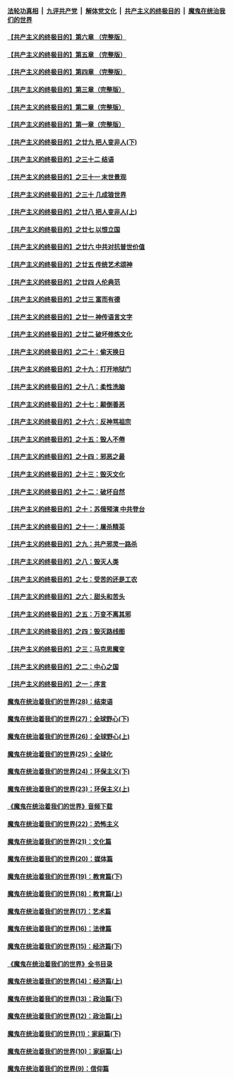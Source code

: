 ####  [法轮功真相](../../../../basic/blob/master/README.md?t=05192202) &nbsp;|&nbsp; [九评共产党](../../../../9ping.md/blob/master/README.md?t=05192202) &nbsp;|&nbsp; [解体党文化](../../../../jtdwh.md/blob/master/README.md?t=05192202)  &nbsp;|&nbsp; [共产主义的终极目的](../../../../gczydzjmd.md/blob/master/README.md?t=05192202) &nbsp;|&nbsp; [魔鬼在统治我们的世界](../../../../mgztzwmdsj.md/blob/master/README.md?t=05192202) 

#### [【共产主义的终极目的】第六章 （完整版）](../pages/nsc422/n11428913.md?t=05192202) 

#### [【共产主义的终极目的】第五章 （完整版）](../pages/nsc422/n11428912.md?t=05192202) 

#### [【共产主义的终极目的】第四章 （完整版）](../pages/nsc422/n11428907.md?t=05192202) 

#### [【共产主义的终极目的】第三章（完整版）](../pages/nsc422/n11428848.md?t=05192202) 

#### [【共产主义的终极目的】第二章（完整版）](../pages/nsc422/n11428831.md?t=05192202) 

#### [【共产主义的终极目的】第一章（完整版）](../pages/nsc422/n11417651.md?t=05192202) 

#### [【共产主义的终极目的】之廿九 把人变非人(下)](../pages/nsc422/n11344140.md?t=05192202) 

#### [【共产主义的终极目的】之三十二 结语](../pages/nsc422/n11360535.md?t=05192202) 

#### [【共产主义的终极目的】之三十一 末世景观](../pages/nsc422/n11351129.md?t=05192202) 

#### [【共产主义的终极目的】之三十 几成狼世界](../pages/nsc422/n11348280.md?t=05192202) 

#### [【共产主义的终极目的】之廿八 把人变非人(上)](../pages/nsc422/n11340492.md?t=05192202) 

#### [【共产主义的终极目的】之廿七 以恨立国](../pages/nsc422/n11336944.md?t=05192202) 

#### [【共产主义的终极目的】之廿六 中共对抗普世价值](../pages/nsc422/n11324785.md?t=05192202) 

#### [【共产主义的终极目的】之廿五 传统艺术颂神](../pages/nsc422/n11296396.md?t=05192202) 

#### [【共产主义的终极目的】之廿四 人伦典范](../pages/nsc422/n11296397.md?t=05192202) 

#### [【共产主义的终极目的】之廿三 富而有德](../pages/nsc422/n11283598.md?t=05192202) 

#### [【共产主义的终极目的】之廿一 神传语言文字](../pages/nsc422/n11263265.md?t=05192202) 

#### [【共产主义的终极目的】之廿二 破坏修炼文化](../pages/nsc422/n11245728.md?t=05192202) 

#### [【共产主义的终极目的】之二十：偷天换日](../pages/nsc422/n11238846.md?t=05192202) 

#### [【共产主义的终极目的】之十九：打开地狱门](../pages/nsc422/n11206376.md?t=05192202) 

#### [【共产主义的终极目的】之十八：柔性洗脑](../pages/nsc422/n11199994.md?t=05192202) 

#### [【共产主义的终极目的】之十七：颠倒善恶](../pages/nsc422/n11179782.md?t=05192202) 

#### [【共产主义的终极目的】之十六：反神骂祖宗](../pages/nsc422/n11166798.md?t=05192202) 

#### [【共产主义的终极目的】之十五：毁人不倦](../pages/nsc422/n11166792.md?t=05192202) 

#### [【共产主义的终极目的】之十四：邪恶之最](../pages/nsc422/n11150249.md?t=05192202) 

#### [【共产主义的终极目的】之十三：毁灭文化](../pages/nsc422/n11135227.md?t=05192202) 

#### [【共产主义的终极目的】之十二：破坏自然](../pages/nsc422/n11135214.md?t=05192202) 

#### [【共产主义的终极目的】之十：苏俄预演 中共登台](../pages/nsc422/n11118424.md?t=05192202) 

#### [【共产主义的终极目的】之十一：屠杀精英](../pages/nsc422/n11118442.md?t=05192202) 

#### [【共产主义的终极目的】之九：共产邪灵一路杀](../pages/nsc422/n11114139.md?t=05192202) 

#### [【共产主义的终极目的】之八：毁灭人类](../pages/nsc422/n11108503.md?t=05192202) 

#### [【共产主义的终极目的】之七：受苦的还是工农](../pages/nsc422/n11101809.md?t=05192202) 

#### [【共产主义的终极目的】之六：甜头和苦头](../pages/nsc422/n11096971.md?t=05192202) 

#### [【共产主义的终极目的】之五：万变不离其邪](../pages/nsc422/n11091285.md?t=05192202) 

#### [【共产主义的终极目的】之四：毁灭路线图](../pages/nsc422/n11086284.md?t=05192202) 

#### [【共产主义的终极目的】之三：马克思魔变](../pages/nsc422/n11061941.md?t=05192202) 

#### [【共产主义的终极目的】之二：中心之国](../pages/nsc422/n11047728.md?t=05192202) 

#### [【共产主义的终极目的】之一：序言](../pages/nsc422/n11086077.md?t=05192202) 

#### [魔鬼在统治着我们的世界(28)：结束语](../pages/nsc422/n10936246.md?t=05192202) 

#### [魔鬼在统治着我们的世界(27)：全球野心(下)](../pages/nsc422/n10928319.md?t=05192202) 

#### [魔鬼在统治着我们的世界(26)：全球野心(上)](../pages/nsc422/n10900318.md?t=05192202) 

#### [魔鬼在统治着我们的世界(25)：全球化](../pages/nsc422/n10788205.md?t=05192202) 

#### [魔鬼在统治着我们的世界(24)：环保主义(下)](../pages/nsc422/n10695307.md?t=05192202) 

#### [魔鬼在统治着我们的世界(23)：环保主义(上)](../pages/nsc422/n10688613.md?t=05192202) 

#### [《魔鬼在统治着我们的世界》音频下载](../pages/nsc422/n10635553.md?t=05192202) 

#### [魔鬼在统治着我们的世界(22)：恐怖主义](../pages/nsc422/n10614727.md?t=05192202) 

#### [魔鬼在统治着我们的世界(21)：文化篇](../pages/nsc422/n10597706.md?t=05192202) 

#### [魔鬼在统治着我们的世界(20)：媒体篇](../pages/nsc422/n10586579.md?t=05192202) 

#### [魔鬼在统治着我们的世界(19)：教育篇(下)](../pages/nsc422/n10564808.md?t=05192202) 

#### [魔鬼在统治着我们的世界(18)：教育篇(上)](../pages/nsc422/n10526970.md?t=05192202) 

#### [魔鬼在统治着我们的世界(17)：艺术篇](../pages/nsc422/n10499093.md?t=05192202) 

#### [魔鬼在统治着我们的世界(16)：法律篇](../pages/nsc422/n10485969.md?t=05192202) 

#### [魔鬼在统治着我们的世界(15)：经济篇(下)](../pages/nsc422/n10469975.md?t=05192202) 

#### [《魔鬼在统治着我们的世界》全书目录](../pages/nsc422/n10464261.md?t=05192202) 

#### [魔鬼在统治着我们的世界(14)：经济篇(上)](../pages/nsc422/n10457370.md?t=05192202) 

#### [魔鬼在统治着我们的世界(13)：政治篇(下)](../pages/nsc422/n10448270.md?t=05192202) 

#### [魔鬼在统治着我们的世界(12)：政治篇(上)](../pages/nsc422/n10444576.md?t=05192202) 

#### [魔鬼在统治着我们的世界(11)：家庭篇(下)](../pages/nsc422/n10440961.md?t=05192202) 

#### [魔鬼在统治着我们的世界(10)：家庭篇(上)](../pages/nsc422/n10435448.md?t=05192202) 

#### [魔鬼在统治着我们的世界(9)：信仰篇](../pages/nsc422/n10432159.md?t=05192202) 

